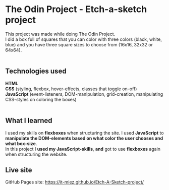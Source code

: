 # The Odin Project -  Etch-a-sketch project
This project was made while doing The Odin Project. </br>
I did a box full of squares that you can color with three colors (black, white, blue) and you have three square sizes to choose from (16x16, 32x32 or 64x64).</br><br>

## Technologies used
**HTML** </br>
**CSS** (styling, flexbox, hover-effects, classes that toggle on-off)</br>
**JavaScript** (event-listeners, DOM-manipulation, grid-creation, manipulating CSS-styles on coloring the boxes)</br></br>

## What I learned
I used my skills on **flexboxes** when structuring the site. I used **JavaScript** to **manipulate the DOM-elements based on what color the user chooses and what box-size**.</br>
In this project I **used my JavaScript-skills**, **and** got to use **flexboxes** again when structuring the website.

## Live site
GitHub Pages site: https://it-miez.github.io/Etch-A-Sketch-project/
